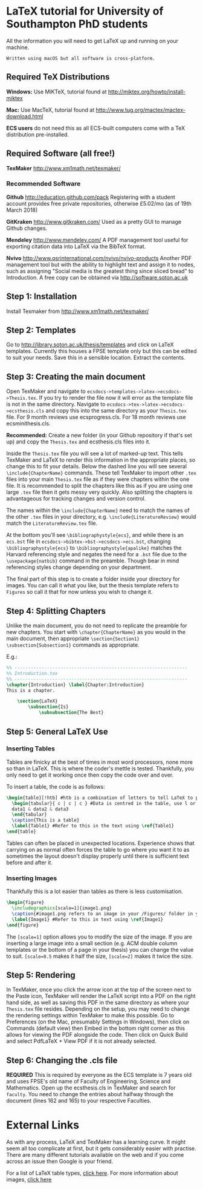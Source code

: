 # LaTeX tutorial for University of Southampton PhD students
All the information you will need to get LaTeX up and running on your machine. 
~~~
Written using macOS but all software is cross-platform.
~~~
## Required TeX Distributions ##
**Windows:** Use MiKTeX, tutorial found at http://miktex.org/howto/install-miktex

**Mac:** Use MacTeX, tutorial found at http://www.tug.org/mactex/mactex-download.html

**ECS users** do not need this as all ECS-built computers come with a TeX distribution pre-installed.

## Required Software (all free!)
**TexMaker**
http://www.xm1math.net/texmaker/

### Recommended Software
**Github**
http://education.github.com/pack
Registering with a student account provides free private repositories, otherwise £5.02/mo (as of 19th March 2018)

**GitKraken**
http://www.gitkraken.com/
Used as a pretty GUI to manage Github changes.

**Mendeley**
http://www.mendeley.com/
A PDF management tool useful for exporting citation data into LaTeX via the BibTeX format.

**Nvivo**
http://www.qsrinternational.com/nvivo/nvivo-products
Another PDF management tool but with the ability to highlight text and assign it to nodes, such as assigning "Social media is the greatest thing since sliced bread" to Introduction. A free copy can be obtained via http://software.soton.ac.uk

## Step 1: Installation ##
Install Texmaker from http://www.xm1math.net/texmaker/

## Step 2: Templates ##
Go to http://library.soton.ac.uk/thesis/templates and click on LaTeX templates. Currently this houses a FPSE template only but this can be edited to suit your needs. Save this in a sensible location. Extract the contents.

## Step 3: Creating the main document ##
Open TexMaker and navigate to `ecsdocs->templates->latex->ecsdocs->Thesis.tex`. If you try to render the file now it will error as the template file is not in the same directory. Navigate to `ecsdocs->tex->latex->ecsdocs->ecsthesis.cls` and copy this into the same directory as your `Thesis.tex` file. For 9 month reviews use ecsprogress.cls. For 18 month reviews use ecsminithesis.cls. 

**Recommended:** Create a new folder (in your Github repository if that's set up) and copy the `Thesis.tex` and ecsthesis.cls files into it.

Inside the `Thesis.tex` file you will see a lot of marked-up text. This tells TexMaker and LaTeX to render this information in the appropriate places, so change this to fit your details. Below the dashed line you will see several `\include{ChapterName}` commands. These tell TexMaker to import other `.tex` files into your main `Thesis.tex` file as if they were chapters within the one file. It is recommended to split the chapters like this as if you are using one large `.tex` file then it gets messy very quickly. Also splitting the chapters is advantageous for tracking changes and version control. 

The names within the `\include{ChapterName}` need to match the names of the other `.tex` files in your directory, e.g. `\include{LiteratureReview}` would match the `LiteratureReview.tex` file. 

At the bottom you'll see `\bibliographystyle{ecs}`, and while there is an `ecs.bst` file in `ecsdocs->bibtex->bst->ecsdocs->ecs.bst`, changing `\bibliographystyle{ecs}` to `\bibliographystyle{apalike}` matches the Harvard referencing style and negates the need for a `.bst` file due to the `\usepackage{natbib}` command in the preamble. Though bear in mind referencing styles change depending on your department.

The final part of this step is to create a folder inside your directory for images. You can call it what you like, but the thesis template refers to `Figures` so call it that for now unless you wish to change it.

## Step 4: Splitting Chapters ##
Unlike the main document, you do not need to replicate the preamble for new chapters. You start with `\chapter{ChapterName}` as you would in the main document, then appropriate `\section{Section1}` `\subsection{Subsection1}` commands as appropriate. 

E.g.:

```latex
%% ----------------------------------------------------------------
%% Introduction.tex
%% ---------------------------------------------------------------- 
\chapter{Introduction} \label{Chapter:Introduction}
This is a chapter.

	\section{LaTeX}
		\subsection{Is}
			\subsubsection{The Best}
```      

## Step 5: General LaTeX Use ##
### Inserting Tables ###
Tables are finicky at the best of times in most word processors, none more so than in LaTeX. This is where the coder's mettle is tested. Thankfully, you only need to get it working once then copy the code over and over. 

To insert a table, the code is as follows:
```latex
\begin{table}[!htb] #htb is a combination of letters to tell LaTeX to place the table at the top (t) or bottom (b) of the page. Usually both work
  \begin{tabular}{ c | c | c } #Data is centred in the table, use l or r for left/right
  data1 & data2 & data3
  \end{tabular}
  \caption{This is a table}
  \label{Table1} #Refer to this in the text using \ref{Table1}
\end{table}  
```
Tables can often be placed in unexpected locations. Experience shows that carrying on as normal often forces the table to go where you want it to as sometimes the layout doesn't display properly until there is sufficient text before and after it. 

### Inserting Images ###
Thankfully this is a lot easier than tables as there is less customisation.

```latex
\begin{figure}
  \includegraphics[scale=1]{image1.png} 
  \caption{#image1.png refers to an image in your /Figures/ folder in your Thesis directory}
  \label{Image1} #Refer to this in text using \ref{Image1}
\end{figure}
```
The `[scale=1]` option allows you to modify the size of the image. If you are inserting a large image into a small section (e.g. ACM double column templates or the bottom of a page in your thesis) you can change the value to suit. `[scale=0.5` makes it half the size, `[scale=2]` makes it twice the size.

## Step 5: Rendering ##
In TexMaker, once you click the arrow icon at the top of the screen next to the Paste icon, TexMaker will render the LaTeX script into a PDF on the right hand side, as well as saving this PDF in the same directory as where your `Thesis.tex` file resides. Depending on the setup, you may need to change the rendering settings within TexMaker to make this possible. Go to Preferences (on the Mac, presumably Settings in Windows), then click on Commands (default view) then Embed in the bottom right corner as this allows for viewing the PDF alongside the code. Then click on Quick Build and select PdfLaTeX + View PDF if it is not already selected. 

## Step 6: Changing the .cls file ##
**REQUIRED** This is required by everyone as the ECS template is 7 years old and uses FPSE's old name of Faculty of Engineering, Science and Mathematics. Open up the ecsthesis.cls in TexMaker and search for `faculty`. You need to change the entries about halfway through the document (lines 162 and 165) to your respective Faculties. 

# External Links #
As with any process, LaTeX and TexMaker has a learning curve. It might seem all too complicate at first, but it gets considerably easier with practise. There are many different tutorials available on the web and if you come across an issue then Google is your friend.

For a list of LaTeX table types, [click here](https://www.sharelatex.com/learn/Tables). 
For more information about images, [click here](https://www.sharelatex.com/learn/Inserting_Images)
